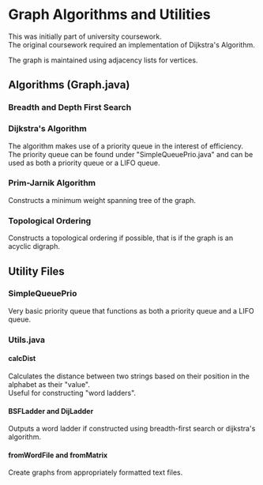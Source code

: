 # Graph Algorithms and Utilities
This was initially part of university coursework.  
The original coursework required an implementation of Dijkstra's Algorithm.  

The graph is maintained using adjacency lists for vertices.  

## Algorithms (Graph.java)
### Breadth and Depth First Search
  
### Dijkstra's Algorithm
The algorithm makes use of a priority queue  in the interest of efficiency.  
The priority queue can be found under "SimpleQueuePrio.java" and can be used as both a priority queue or a LIFO queue.  

### Prim-Jarnik Algorithm
Constructs a minimum weight spanning tree of the graph.  

### Topological Ordering
Constructs a topological ordering if possible, that is if the graph is an acyclic digraph.


## Utility Files
### SimpleQueuePrio
Very basic priority queue that functions as both a priority queue and a LIFO queue.  

### Utils.java
#### calcDist
Calculates the distance between two strings based on their position in the alphabet as their "value".  
Useful for constructing "word ladders".  

#### BSFLadder and DijLadder
Outputs a word ladder if constructed using breadth-first search or dijkstra's algorithm.  

#### fromWordFile and fromMatrix
Create graphs from appropriately formatted text files.